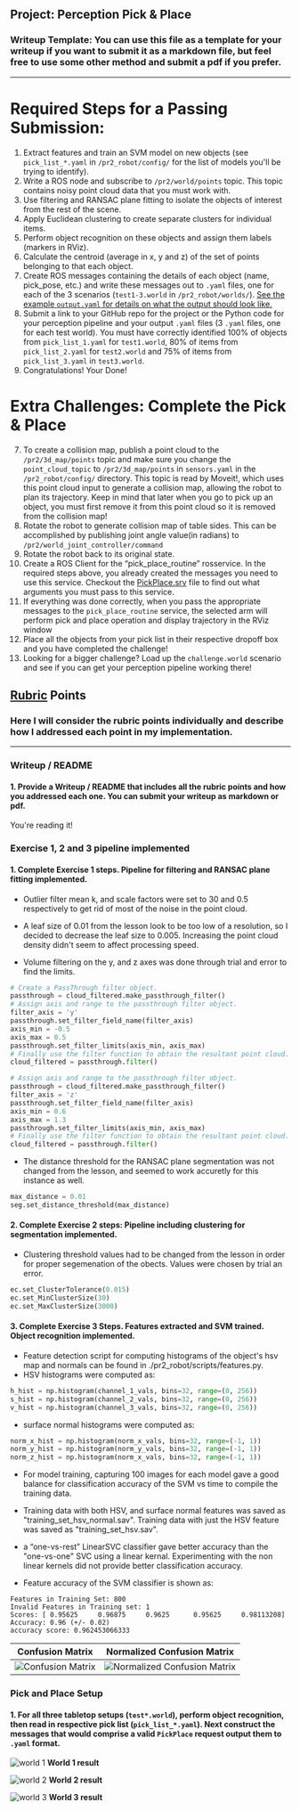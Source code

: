 ## Project: Perception Pick & Place
### Writeup Template: You can use this file as a template for your writeup if you want to submit it as a markdown file, but feel free to use some other method and submit a pdf if you prefer.

---


# Required Steps for a Passing Submission:
1. Extract features and train an SVM model on new objects (see `pick_list_*.yaml` in `/pr2_robot/config/` for the list of models you'll be trying to identify).
2. Write a ROS node and subscribe to `/pr2/world/points` topic. This topic contains noisy point cloud data that you must work with.
3. Use filtering and RANSAC plane fitting to isolate the objects of interest from the rest of the scene.
4. Apply Euclidean clustering to create separate clusters for individual items.
5. Perform object recognition on these objects and assign them labels (markers in RViz).
6. Calculate the centroid (average in x, y and z) of the set of points belonging to that each object.
7. Create ROS messages containing the details of each object (name, pick_pose, etc.) and write these messages out to `.yaml` files, one for each of the 3 scenarios (`test1-3.world` in `/pr2_robot/worlds/`).  [See the example `output.yaml` for details on what the output should look like.](https://github.com/udacity/RoboND-Perception-Project/blob/master/pr2_robot/config/output.yaml)  
8. Submit a link to your GitHub repo for the project or the Python code for your perception pipeline and your output `.yaml` files (3 `.yaml` files, one for each test world).  You must have correctly identified 100% of objects from `pick_list_1.yaml` for `test1.world`, 80% of items from `pick_list_2.yaml` for `test2.world` and 75% of items from `pick_list_3.yaml` in `test3.world`.
9. Congratulations!  Your Done!

# Extra Challenges: Complete the Pick & Place
7. To create a collision map, publish a point cloud to the `/pr2/3d_map/points` topic and make sure you change the `point_cloud_topic` to `/pr2/3d_map/points` in `sensors.yaml` in the `/pr2_robot/config/` directory. This topic is read by Moveit!, which uses this point cloud input to generate a collision map, allowing the robot to plan its trajectory.  Keep in mind that later when you go to pick up an object, you must first remove it from this point cloud so it is removed from the collision map!
8. Rotate the robot to generate collision map of table sides. This can be accomplished by publishing joint angle value(in radians) to `/pr2/world_joint_controller/command`
9. Rotate the robot back to its original state.
10. Create a ROS Client for the “pick_place_routine” rosservice.  In the required steps above, you already created the messages you need to use this service. Checkout the [PickPlace.srv](https://github.com/udacity/RoboND-Perception-Project/tree/master/pr2_robot/srv) file to find out what arguments you must pass to this service.
11. If everything was done correctly, when you pass the appropriate messages to the `pick_place_routine` service, the selected arm will perform pick and place operation and display trajectory in the RViz window
12. Place all the objects from your pick list in their respective dropoff box and you have completed the challenge!
13. Looking for a bigger challenge?  Load up the `challenge.world` scenario and see if you can get your perception pipeline working there!

## [Rubric](https://review.udacity.com/#!/rubrics/1067/view) Points
### Here I will consider the rubric points individually and describe how I addressed each point in my implementation.  

---
### Writeup / README

#### 1. Provide a Writeup / README that includes all the rubric points and how you addressed each one.  You can submit your writeup as markdown or pdf.  

You're reading it!

### Exercise 1, 2 and 3 pipeline implemented
#### 1. Complete Exercise 1 steps. Pipeline for filtering and RANSAC plane fitting implemented.

* Outlier filter mean k, and scale factors were set to 30 and 0.5 respectively to get rid of most of the noise in the point cloud.

* A leaf size of 0.01 from the lesson look to be too low of a resolution, so I decided to decrease the leaf size to 0.005. Increasing the point cloud density didn't seem to affect processing speed.

* Volume filtering on the y, and z axes was done through trial and error to find the limits.

```Python
# Create a PassThrough filter object.
passthrough = cloud_filtered.make_passthrough_filter()
# Assign axis and range to the passthrough filter object.
filter_axis = 'y'
passthrough.set_filter_field_name(filter_axis)
axis_min = -0.5
axis_max = 0.5
passthrough.set_filter_limits(axis_min, axis_max)
# Finally use the filter function to obtain the resultant point cloud.
cloud_filtered = passthrough.filter()

# Assign axis and range to the passthrough filter object.
passthrough = cloud_filtered.make_passthrough_filter()
filter_axis = 'z'
passthrough.set_filter_field_name(filter_axis)
axis_min = 0.6
axis_max = 1.3
passthrough.set_filter_limits(axis_min, axis_max)
# Finally use the filter function to obtain the resultant point cloud.
cloud_filtered = passthrough.filter()
```

* The distance threshold for the RANSAC plane segmentation was not changed from the lesson, and seemed to work accuretly for this instance as well.

```Python
max_distance = 0.01
seg.set_distance_threshold(max_distance)
```

#### 2. Complete Exercise 2 steps: Pipeline including clustering for segmentation implemented.  

* Clustering threshold values had to be changed from the lesson in order for proper segemenation of the obects. Values were chosen by trial an error.

```Python
ec.set_ClusterTolerance(0.015)
ec.set_MinClusterSize(30)
ec.set_MaxClusterSize(3000)
```


#### 3. Complete Exercise 3 Steps.  Features extracted and SVM trained.  Object recognition implemented.

* Feature detection script for computing histograms of the object's hsv map and normals can be found in ./pr2_robot/scripts/features.py.
* HSV histograms were computed as:

```Python
h_hist = np.histogram(channel_1_vals, bins=32, range=(0, 256))
s_hist = np.histogram(channel_2_vals, bins=32, range=(0, 256))
v_hist = np.histogram(channel_3_vals, bins=32, range=(0, 256))
```
* surface normal histograms were computed as:
```Python
norm_x_hist = np.histogram(norm_x_vals, bins=32, range=(-1, 1))
norm_y_hist = np.histogram(norm_y_vals, bins=32, range=(-1, 1))
norm_z_hist = np.histogram(norm_x_vals, bins=32, range=(-1, 1))
```

* For model training, capturing 100 images for each model gave a good balance for classification accuracy of the SVM vs time to compile the training data.

* Training data with both HSV, and surface normal features was saved as "training_set_hsv_normal.sav". Training data with just the HSV feature was saved as "training_set_hsv.sav".

* a “one-vs-rest” LinearSVC classifier gave better accuracy than the "one-vs-one" SVC using a linear kernal. Experimenting with the non linear kernels did not provide better classification accuracy.

* Feature accuracy of the SVM classifier is shown as:

```
Features in Training Set: 800
Invalid Features in Training set: 1
Scores: [ 0.95625     0.96875     0.9625      0.95625     0.98113208]
Accuracy: 0.96 (+/- 0.02)
accuracy score: 0.962453066333
```


Confusion Matrix             |  Normalized Confusion Matrix
:-------------------------:|:-------------------------:
![Confusion Matrix](misc_images/Confusion_Matrix.png)  |  ![Normalized Confusion Matrix](misc_images/Normalized_Confusion_Matrix.png)

### Pick and Place Setup

#### 1. For all three tabletop setups (`test*.world`), perform object recognition, then read in respective pick list (`pick_list_*.yaml`). Next construct the messages that would comprise a valid `PickPlace` request output them to `.yaml` format.

![world 1](misc_images/rviz_world1.png)
**World 1 result**

![world 2](misc_images/rviz_world2.png)
**World 2 result**

![world 3](misc_images/rviz_world3.png)
**World 3 result**
